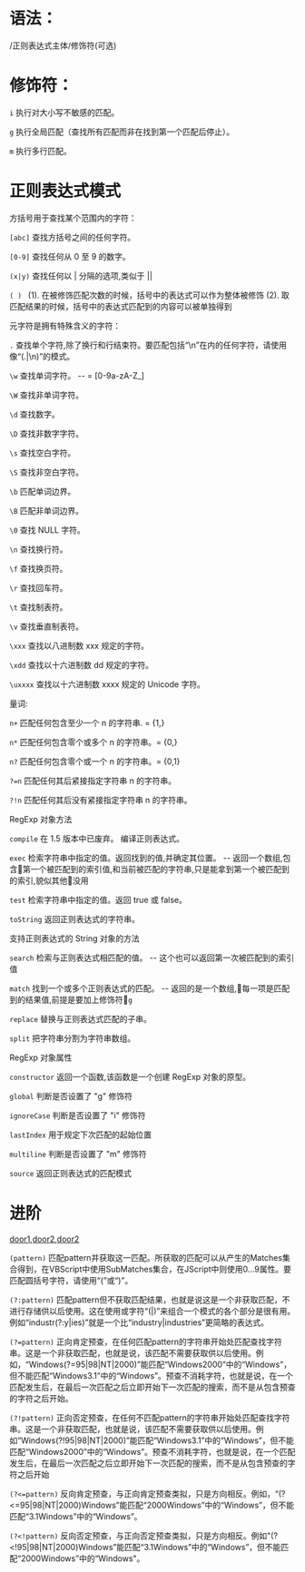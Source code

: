 # 语法： 

/正则表达式主体/修饰符(可选)

# 修饰符：

`i`	执行对大小写不敏感的匹配。

`g`	执行全局匹配（查找所有匹配而非在找到第一个匹配后停止）。

`m`	执行多行匹配。

# 正则表达式模式
方括号用于查找某个范围内的字符：

`[abc]`	查找方括号之间的任何字符。

`[0-9]`	查找任何从 0 至 9 的数字。

`(x|y)`	查找任何以 | 分隔的选项,类似于 ||

`( ) ` (1). 在被修饰匹配次数的时候，括号中的表达式可以作为整体被修饰 (2). 取匹配结果的时候，括号中的表达式匹配到的内容可以被单独得到

元字符是拥有特殊含义的字符：

`.`	查找单个字符,除了换行和行结束符。要匹配包括“\n”在内的任何字符，请使用像“(.|\n)”的模式。

`\w`	查找单词字符。 -- = [0-9a-zA-Z_]

`\W`	查找非单词字符。

`\d`	查找数字。

`\D`	查找非数字字符。

`\s`	查找空白字符。

`\S`	查找非空白字符。

`\b`	匹配单词边界。

`\B`	匹配非单词边界。

`\0`	查找 NULL 字符。

`\n`	查找换行符。

`\f`	查找换页符。

`\r`	查找回车符。

`\t`	查找制表符。

`\v`	查找垂直制表符。

`\xxx`	查找以八进制数 xxx 规定的字符。

`\xdd`	查找以十六进制数 dd 规定的字符。

`\uxxxx`	查找以十六进制数 xxxx 规定的 Unicode 字符。

量词:

`n+`	匹配任何包含至少一个 n 的字符串. = {1,}

`n*`	匹配任何包含零个或多个 n 的字符串。= {0,}

`n?`	匹配任何包含零个或一个 n 的字符串。= {0,1}

`?=n`	匹配任何其后紧接指定字符串 n 的字符串。

`?!n` 匹配任何其后没有紧接指定字符串 n 的字符串。

RegExp 对象方法

`compile`	在 1.5 版本中已废弃。 编译正则表达式。

`exec`	检索字符串中指定的值。返回找到的值,并确定其位置。 -- 返回一个数组,包含第一个被匹配到的索引值,和当前被匹配的字符串,只是能拿到第一个被匹配到的索引,貌似其他没用

`test`	检索字符串中指定的值。返回 true 或 false。

`toString`	返回正则表达式的字符串。

支持正则表达式的 String 对象的方法

`search`	检索与正则表达式相匹配的值。 -- 这个也可以返回第一次被匹配到的索引值

`match`	找到一个或多个正则表达式的匹配。 -- 返回的是一个数组,每一项是匹配到的结果值,前提是要加上修饰符`g`

`replace`	替换与正则表达式匹配的子串。

`split`	把字符串分割为字符串数组。

RegExp 对象属性

`constructor`	返回一个函数,该函数是一个创建 RegExp 对象的原型。

`global`	判断是否设置了 "g" 修饰符

`ignoreCase`	判断是否设置了 "i" 修饰符

`lastIndex`	用于规定下次匹配的起始位置

`multiline`	判断是否设置了 "m" 修饰符

`source`	返回正则表达式的匹配模式

# 进阶
[door1]: http://tool.oschina.net/uploads/apidocs/jquery/regexp.html
[door2]: http://www.regexlab.com/zh/regref.htm
[door3]: https://www.jb51.net/tools/zhengze.html
[door1],[door2],[door2]

`(pattern)`	匹配pattern并获取这一匹配。所获取的匹配可以从产生的Matches集合得到，在VBScript中使用SubMatches集合，在JScript中则使用$0…$9属性。要匹配圆括号字符，请使用“\(”或“\)”。

`(?:pattern)`	匹配pattern但不获取匹配结果，也就是说这是一个非获取匹配，不进行存储供以后使用。这在使用或字符“(|)”来组合一个模式的各个部分是很有用。例如“industr(?:y|ies)”就是一个比“industry|industries”更简略的表达式。

`(?=pattern)`	正向肯定预查，在任何匹配pattern的字符串开始处匹配查找字符串。这是一个非获取匹配，也就是说，该匹配不需要获取供以后使用。例如，“Windows(?=95|98|NT|2000)”能匹配“Windows2000”中的“Windows”，但不能匹配“Windows3.1”中的“Windows”。预查不消耗字符，也就是说，在一个匹配发生后，在最后一次匹配之后立即开始下一次匹配的搜索，而不是从包含预查的字符之后开始。

`(?!pattern)`	正向否定预查，在任何不匹配pattern的字符串开始处匹配查找字符串。这是一个非获取匹配，也就是说，该匹配不需要获取供以后使用。例如“Windows(?!95|98|NT|2000)”能匹配“Windows3.1”中的“Windows”，但不能匹配“Windows2000”中的“Windows”。预查不消耗字符，也就是说，在一个匹配发生后，在最后一次匹配之后立即开始下一次匹配的搜索，而不是从包含预查的字符之后开始

`(?<=pattern)` 反向肯定预查，与正向肯定预查类拟，只是方向相反。例如，“(?<=95|98|NT|2000)Windows”能匹配“2000Windows”中的“Windows”，但不能匹配“3.1Windows”中的“Windows”。

`(?<!pattern)` 反向否定预查，与正向否定预查类拟，只是方向相反。例如"(?<!95|98|NT|2000)Windows”能匹配“3.1Windows”中的“Windows”，但不能匹配“2000Windows”中的“Windows"。
